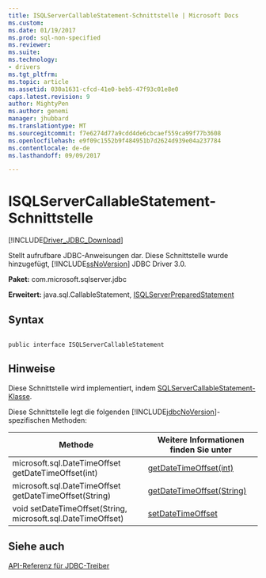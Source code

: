 ```yaml
---
title: ISQLServerCallableStatement-Schnittstelle | Microsoft Docs
ms.custom: 
ms.date: 01/19/2017
ms.prod: sql-non-specified
ms.reviewer: 
ms.suite: 
ms.technology:
- drivers
ms.tgt_pltfrm: 
ms.topic: article
ms.assetid: 030a1631-cfcd-41e0-beb5-47f93c01e8e0
caps.latest.revision: 9
author: MightyPen
ms.author: genemi
manager: jhubbard
ms.translationtype: MT
ms.sourcegitcommit: f7e6274d77a9cdd4de6cbcaef559ca99f77b3608
ms.openlocfilehash: e9f09c1552b9f484951b7d2624d939e04a237784
ms.contentlocale: de-de
ms.lasthandoff: 09/09/2017

---
```

# <a name="isqlservercallablestatement-interface"></a>ISQLServerCallableStatement-Schnittstelle
[!INCLUDE[Driver_JDBC_Download](../../../includes/driver_jdbc_download.md)]

  Stellt aufrufbare JDBC-Anweisungen dar. Diese Schnittstelle wurde hinzugefügt, [!INCLUDE[ssNoVersion](../../../includes/ssnoversion_md.md)] JDBC Driver 3.0.  
  
 **Paket:** com.microsoft.sqlserver.jdbc  
  
 **Erweitert:** java.sql.CallableStatement, [ISQLServerPreparedStatement](../../../connect/jdbc/reference/isqlserverpreparedstatement-interface.md)  
  
## <a name="syntax"></a>Syntax  
  
```  
  
public interface ISQLServerCallableStatement  
```  
  
## <a name="remarks"></a>Hinweise  
 Diese Schnittstelle wird implementiert, indem [SQLServerCallableStatement-Klasse](../../../connect/jdbc/reference/sqlservercallablestatement-class.md).  
  
 Diese Schnittstelle legt die folgenden [!INCLUDE[jdbcNoVersion](../../../includes/jdbcnoversion_md.md)]-spezifischen Methoden:  
  
|Methode|Weitere Informationen finden Sie unter|  
|------------|-------------------------------|  
|microsoft.sql.DateTimeOffset getDateTimeOffset(int)|[getDateTimeOffset(int)](../../../connect/jdbc/reference/getdatetimeoffset-method-int.md)|  
|microsoft.sql.DateTimeOffset getDateTimeOffset(String)|[getDateTimeOffset(String)](../../../connect/jdbc/reference/getdatetimeoffset-method-string.md)|  
|void setDateTimeOffset(String, microsoft.sql.DateTimeOffset)|[setDateTimeOffset](../../../connect/jdbc/reference/setdatetimeoffset-method-sqlservercallablestatement.md)|  
  
## <a name="see-also"></a>Siehe auch  
 [API-Referenz für JDBC-Treiber](../../../connect/jdbc/reference/jdbc-driver-api-reference.md)  
  
  
